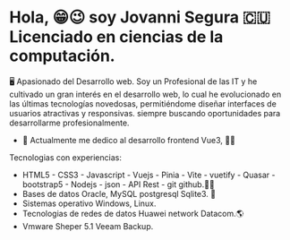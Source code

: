 # Hola,  😁😉 soy Jovanni Segura 🇨🇺 Licenciado en ciencias de la computación.
🖥️ Apasionado del Desarrollo web. Soy un Profesional de las IT y he cultivado un gran interés en el desarrollo web, lo cual he evolucionado en las últimas tecnologías novedosas, permitiéndome diseñar interfaces de usuarios atractivas y responsivas. siempre buscando oportunidades para desarrollarme profesionalmente.

- 🌱 Actualmente me dedico al desarrollo frontend Vue3, 💪💯

Tecnologias con experiencias:

- HTML5 - CSS3 - Javascript - Vuejs - Pinia - Vite - vuetify - Quasar - bootstrap5 - Nodejs - json - API Rest - git github.💪💯
- Bases de datos Oracle, MySQL postgresql Sqlite3. 💪
- Sistemas operativo Windows, Linux.
- Tecnologias de redes de datos Huawei network Datacom.🌎
- Vmware Sheper 5.1 Veeam Backup.
